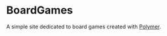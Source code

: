BoardGames
==========

A simple site dedicated to board games created with [Polymer][1].


[1]: https://www.polymer-project.org/
